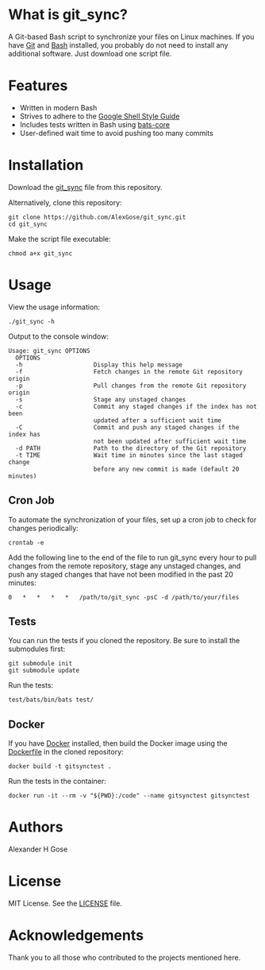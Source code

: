 # What is git_sync?

A Git-based Bash script to synchronize your files on Linux machines. If you have [Git](https://git-scm.com) and [Bash](https://www.gnu.org/software/bash/) installed, you probably do not need to install any additional software.  Just download one script file.

# Features

* Written in modern Bash
* Strives to adhere to the [Google Shell Style Guide](https://google.github.io/styleguide/shellguide.html)
* Includes tests written in Bash using [bats-core](https://github.com/bats-core/bats-core)
* User-defined wait time to avoid pushing too many commits

# Installation 

Download the [git_sync](git_sync) file from this repository.

Alternatively, clone this repository:

```
git clone https://github.com/AlexGose/git_sync.git
cd git_sync
```

Make the script file executable:

```
chmod a+x git_sync
```

# Usage

View the usage information:

```
./git_sync -h
```

Output to the console window:

```console
Usage: git_sync OPTIONS
  OPTIONS
  -h                    Display this help message
  -f                    Fetch changes in the remote Git repository origin
  -p                    Pull changes from the remote Git repository origin
  -s                    Stage any unstaged changes
  -c                    Commit any staged changes if the index has not been
                        updated after a sufficient wait time
  -C                    Commit and push any staged changes if the index has
                        not been updated after sufficient wait time
  -d PATH               Path to the directory of the Git repository
  -t TIME               Wait time in minutes since the last staged change
                        before any new commit is made (default 20 minutes)
```

## Cron Job

To automate the synchronization of your files, set up a cron job to check for changes periodically:

```
crontab -e
```

Add the following line to the end of the file to run git_sync every hour to pull changes from the remote repository, stage any unstaged changes, and push any staged changes that have not been modified in the past 20 minutes:

```
0   *   *   *   *   /path/to/git_sync -psC -d /path/to/your/files
```

## Tests

You can run the tests if you cloned the repository.  Be sure to install the submodules first:

```
git submodule init
git submodule update
```

Run the tests:

```
test/bats/bin/bats test/
```

## Docker

If you have [Docker](https://docker.com) installed, then build the Docker image using the [Dockerfile](Dockerfile) in the cloned repository:

```
docker build -t gitsynctest .
```

Run the tests in the container:

```
docker run -it --rm -v "${PWD}:/code" --name gitsynctest gitsynctest
```

# Authors

Alexander H Gose

# License

MIT License.  See the [LICENSE](LICENSE) file.

# Acknowledgements

Thank you to all those who contributed to the projects mentioned here.
